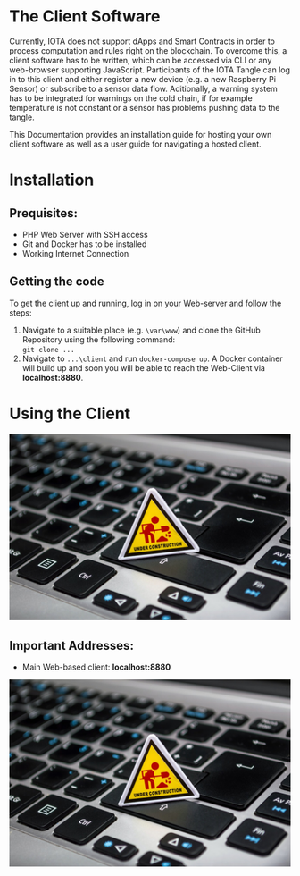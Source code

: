 [UC]: img/under-construction.jpg

# The Client Software

Currently, IOTA does not support dApps and Smart Contracts in order to process computation and rules right on the blockchain. To overcome this, a client software has to be written, which can be accessed via CLI or any web-browser supporting JavaScript. Participants of the IOTA Tangle can log in to this client and either register a new device (e.g. a new Raspberry Pi Sensor) or subscribe to a sensor data flow. Aditionally, a warning system has to be integrated for warnings on the cold chain, if for example temperature is not constant or a sensor has problems pushing data to the tangle.

This Documentation provides an installation guide for hosting your own client software as well as a user guide for navigating a hosted client.

# Installation

## Prequisites:
- PHP Web Server with SSH access
- Git and Docker has to be installed
- Working Internet Connection

## Getting the code

To get the client up and running, log in on your Web-server and follow the steps:
1. Navigate to a suitable place (e.g. `\var\www`) and clone the GitHub Repository using the following command:</br>
`git clone ...`
2. Navigate to `...\client` and run `docker-compose up`. A Docker container will build up and soon you will be able to reach the Web-Client via **localhost:8880**.

# Using the Client

![UC]

## Important Addresses:

* Main Web-based client: **localhost:8880**

![UC]